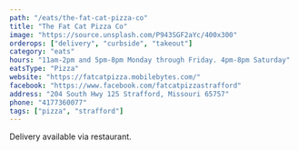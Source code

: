 ```yaml
---
path: "/eats/the-fat-cat-pizza-co"
title: "The Fat Cat Pizza Co"
image: "https://source.unsplash.com/P943SGF2aYc/400x300"
orderops: ["delivery", "curbside", "takeout"]
category: "eats"
hours: "11am-2pm and 5pm-8pm Monday through Friday. 4pm-8pm Saturday"
eatsType: "Pizza"
website: "https://fatcatpizza.mobilebytes.com/"
facebook: "https://www.facebook.com/fatcatpizzastrafford"
address: "204 South Hwy 125 Strafford, Missouri 65757"
phone: "4177360077"
tags: ["pizza", "strafford"]
---
```


Delivery available via restaurant.
